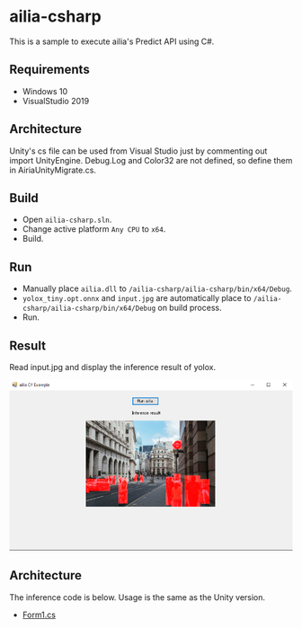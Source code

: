 # ailia-csharp

This is a sample to execute ailia's Predict API using C#.

## Requirements

- Windows 10
- VisualStudio 2019

## Architecture

Unity's cs file can be used from Visual Studio just by commenting out import UnityEngine.
Debug.Log and Color32 are not defined, so define them in AiriaUnityMigrate.cs.

## Build

- Open `ailia-csharp.sln`.
- Change active platform `Any CPU` to `x64`.
- Build.

## Run

- Manually place `ailia.dll` to `/ailia-csharp/ailia-csharp/bin/x64/Debug`.
- `yolox_tiny.opt.onnx` and `input.jpg` are automatically place to `/ailia-csharp/ailia-csharp/bin/x64/Debug` on build process.
- Run.

## Result

Read input.jpg and display the inference result of yolox.

![demo.png](demo.png)

## Architecture

The inference code is below. Usage is the same as the Unity version.

- [Form1.cs](/ailia-csharp/Form1.cs)